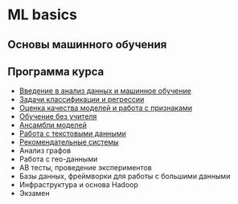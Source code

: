 # ML basics

## Основы машинного обучения

## Программа курса
* [Введение в анализ данных и машинное обучение](https://github.com/vadim0912/MLbase_2021_spring/tree/master/lecture01)
* [Задачи классификации и регрессии](https://github.com/vadim0912/MLbase_2021_spring/tree/main/lecture02)
* [Оценка качества моделей и работа с признаками](https://github.com/vadim0912/MLbase_2021_spring/tree/main/lecture03)
* [Обучение без учителя](https://github.com/vadim0912/MLbase_2021_spring/tree/main/lecture04)
* [Ансамбли моделей](https://github.com/vadim0912/MLbase_2021_spring/tree/main/lecture05)
* [Работа с текстовыми данными](https://github.com/vadim0912/MLbase_2021_spring/tree/main/lecture06)
* [Рекомендательные системы](https://github.com/vadim0912/MLbase_2021_spring/tree/main/lecture07)
* Анализ графов
* Работа с гео-данными
* АВ тесты, проведение экспериментов
* Базы данных, фреймворки для работы с большими данными
* Инфраструктура и основа Hadoop
* Экзамен

